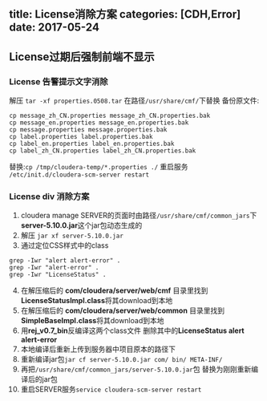 title: License消除方案
categories: [CDH,Error]
date: 2017-05-24
---

## License过期后强制前端不显示
### License 告警提示文字消除
解压 `tar -xf properties.0508.tar`
在路径`/usr/share/cmf/`下替换
备份原文件:
```
cp message_zh_CN.properties message_zh_CN.properties.bak
cp message_en.properties message_en.properties.bak
cp message.properties message.properties.bak
cp label.properties label.properties.bak
cp label_en.properties label_en.properties.bak
cp label_zh_CN.properties label_zh_CN.properties.bak
```
替换:`cp /tmp/cloudera-temp/*.properties ./`
重启服务 `/etc/init.d/cloudera-scm-server restart`


###  License div 消除方案
1. cloudera manage SERVER的页面时由路径`/usr/share/cmf/common_jars`下**server-5.10.0.jar**这个jar包动态生成的 
2. 解压 `jar xf server-5.10.0.jar` 
3. 通过定位CSS样式中的class
```
grep -Iwr "alert alert-error" .
grep -Iwr "alert-error" .
grep -Iwr "LicenseStatus" .
```
4. 在解压缩后的 **com/cloudera/server/web/cmf** 目录里找到**LicenseStatusImpl.class**将其download到本地
5. 在解压缩后的 **com/cloudera/server/web/common** 目录里找到**SimpleBaseImpl.class**将其download到本地
6. 用**rej_v0.7_bin**反编译这两个class文件 删除其中的**LicenseStatus alert alert-error**
7. 本地编译后重新上传到服务器中项目原本的路径下
8. 重新编译jar包`jar cf server-5.10.0.jar com/ bin/ META-INF/`
9. 再把`/usr/share/cmf/common_jars/server-5.10.0.jar`包 替换为刚刚重新编译后的jar包 
10. 重启SERVER服务`service cloudera-scm-server restart`

